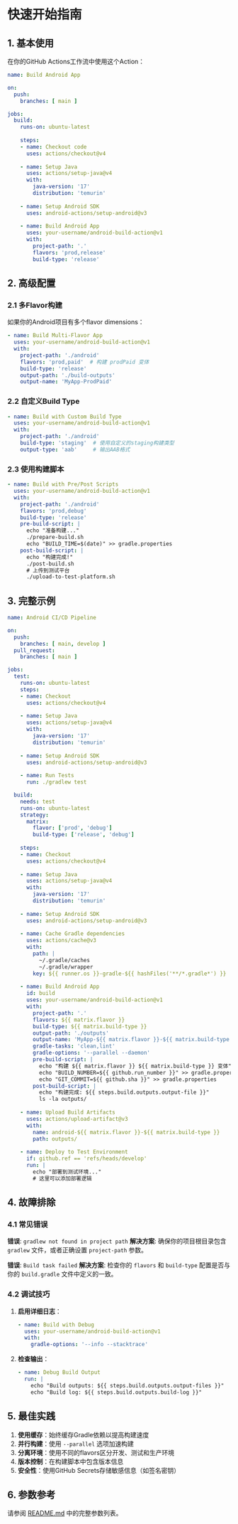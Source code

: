 # 快速开始指南

## 1. 基本使用

在你的GitHub Actions工作流中使用这个Action：

```yaml
name: Build Android App

on:
  push:
    branches: [ main ]

jobs:
  build:
    runs-on: ubuntu-latest
    
    steps:
    - name: Checkout code
      uses: actions/checkout@v4
    
    - name: Setup Java
      uses: actions/setup-java@v4
      with:
        java-version: '17'
        distribution: 'temurin'
    
    - name: Setup Android SDK
      uses: android-actions/setup-android@v3
    
    - name: Build Android App
      uses: your-username/android-build-action@v1
      with:
        project-path: '.'
        flavors: 'prod,release'
        build-type: 'release'
```

## 2. 高级配置

### 2.1 多Flavor构建

如果你的Android项目有多个flavor dimensions：

```yaml
- name: Build Multi-Flavor App
  uses: your-username/android-build-action@v1
  with:
    project-path: './android'
    flavors: 'prod,paid'  # 构建 prodPaid 变体
    build-type: 'release'
    output-path: './build-outputs'
    output-name: 'MyApp-ProdPaid'
```

### 2.2 自定义Build Type

```yaml
- name: Build with Custom Build Type
  uses: your-username/android-build-action@v1
  with:
    project-path: './android'
    build-type: 'staging'  # 使用自定义的staging构建类型
    output-type: 'aab'     # 输出AAB格式
```

### 2.3 使用构建脚本

```yaml
- name: Build with Pre/Post Scripts
  uses: your-username/android-build-action@v1
  with:
    project-path: './android'
    flavors: 'prod,debug'
    build-type: 'release'
    pre-build-script: |
      echo "准备构建..."
      ./prepare-build.sh
      echo "BUILD_TIME=$(date)" >> gradle.properties
    post-build-script: |
      echo "构建完成!"
      ./post-build.sh
      # 上传到测试平台
      ./upload-to-test-platform.sh
```

## 3. 完整示例

```yaml
name: Android CI/CD Pipeline

on:
  push:
    branches: [ main, develop ]
  pull_request:
    branches: [ main ]

jobs:
  test:
    runs-on: ubuntu-latest
    steps:
    - name: Checkout
      uses: actions/checkout@v4
    
    - name: Setup Java
      uses: actions/setup-java@v4
      with:
        java-version: '17'
        distribution: 'temurin'
    
    - name: Setup Android SDK
      uses: android-actions/setup-android@v3
    
    - name: Run Tests
      run: ./gradlew test

  build:
    needs: test
    runs-on: ubuntu-latest
    strategy:
      matrix:
        flavor: ['prod', 'debug']
        build-type: ['release', 'debug']
    
    steps:
    - name: Checkout
      uses: actions/checkout@v4
    
    - name: Setup Java
      uses: actions/setup-java@v4
      with:
        java-version: '17'
        distribution: 'temurin'
    
    - name: Setup Android SDK
      uses: android-actions/setup-android@v3
    
    - name: Cache Gradle dependencies
      uses: actions/cache@v3
      with:
        path: |
          ~/.gradle/caches
          ~/.gradle/wrapper
        key: ${{ runner.os }}-gradle-${{ hashFiles('**/*.gradle*') }}
    
    - name: Build Android App
      id: build
      uses: your-username/android-build-action@v1
      with:
        project-path: '.'
        flavors: ${{ matrix.flavor }}
        build-type: ${{ matrix.build-type }}
        output-path: './outputs'
        output-name: 'MyApp-${{ matrix.flavor }}-${{ matrix.build-type }}-${{ github.run_number }}'
        gradle-tasks: 'clean,lint'
        gradle-options: '--parallel --daemon'
        pre-build-script: |
          echo "构建 ${{ matrix.flavor }} ${{ matrix.build-type }} 变体"
          echo "BUILD_NUMBER=${{ github.run_number }}" >> gradle.properties
          echo "GIT_COMMIT=${{ github.sha }}" >> gradle.properties
        post-build-script: |
          echo "构建完成: ${{ steps.build.outputs.output-file }}"
          ls -la outputs/
    
    - name: Upload Build Artifacts
      uses: actions/upload-artifact@v3
      with:
        name: android-${{ matrix.flavor }}-${{ matrix.build-type }}
        path: outputs/
    
    - name: Deploy to Test Environment
      if: github.ref == 'refs/heads/develop'
      run: |
        echo "部署到测试环境..."
        # 这里可以添加部署逻辑
```

## 4. 故障排除

### 4.1 常见错误

**错误**: `gradlew not found in project path`
**解决方案**: 确保你的项目根目录包含 `gradlew` 文件，或者正确设置 `project-path` 参数。

**错误**: `Build task failed`
**解决方案**: 检查你的 `flavors` 和 `build-type` 配置是否与你的 `build.gradle` 文件中定义的一致。

### 4.2 调试技巧

1. **启用详细日志**：
   ```yaml
   - name: Build with Debug
     uses: your-username/android-build-action@v1
     with:
       gradle-options: '--info --stacktrace'
   ```

2. **检查输出**：
   ```yaml
   - name: Debug Build Output
     run: |
       echo "Build outputs: ${{ steps.build.outputs.output-files }}"
       echo "Build log: ${{ steps.build.outputs.build-log }}"
   ```

## 5. 最佳实践

1. **使用缓存**：始终缓存Gradle依赖以提高构建速度
2. **并行构建**：使用 `--parallel` 选项加速构建
3. **分离环境**：使用不同的flavors区分开发、测试和生产环境
4. **版本控制**：在构建脚本中包含版本信息
5. **安全性**：使用GitHub Secrets存储敏感信息（如签名密钥）

## 6. 参数参考

请参阅 [README.md](../README.md) 中的完整参数列表。
